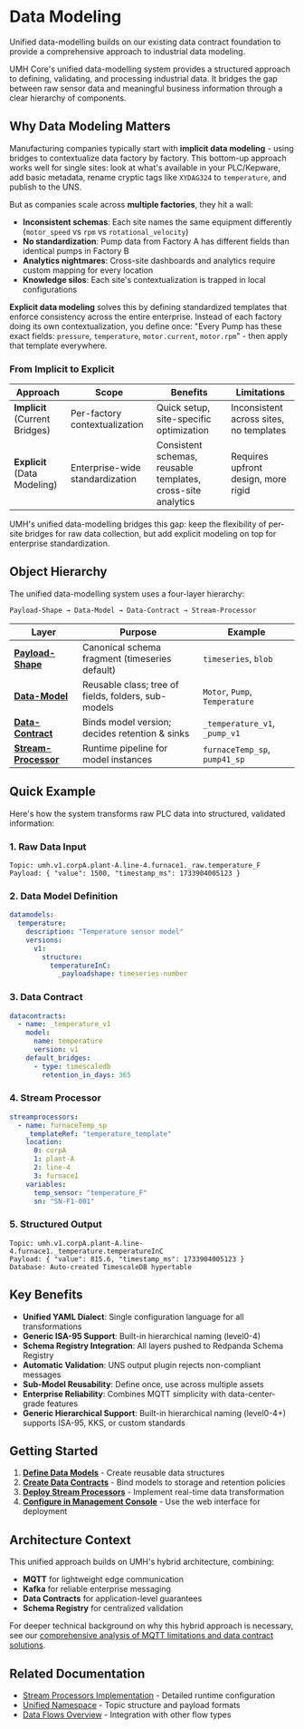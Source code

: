 # Data Modeling

Unified data-modelling builds on our existing data contract foundation to provide a comprehensive approach to industrial data modeling.

UMH Core's unified data-modelling system provides a structured approach to defining, validating, and processing industrial data. It bridges the gap between raw sensor data and meaningful business information through a clear hierarchy of components.

## Why Data Modeling Matters

Manufacturing companies typically start with **implicit data modeling** - using bridges to contextualize data factory by factory. This bottom-up approach works well for single sites: look at what's available in your PLC/Kepware, add basic metadata, rename cryptic tags like `XYDAG324` to `temperature`, and publish to the UNS.

But as companies scale across **multiple factories**, they hit a wall:

- **Inconsistent schemas**: Each site names the same equipment differently (`motor_speed` vs `rpm` vs `rotational_velocity`)
- **No standardization**: Pump data from Factory A has different fields than identical pumps in Factory B
- **Analytics nightmares**: Cross-site dashboards and analytics require custom mapping for every location
- **Knowledge silos**: Each site's contextualization is trapped in local configurations

**Explicit data modeling** solves this by defining standardized templates that enforce consistency across the entire enterprise. Instead of each factory doing its own contextualization, you define once: "Every Pump has these exact fields: `pressure`, `temperature`, `motor.current`, `motor.rpm`" - then apply that template everywhere.

### From Implicit to Explicit

| Approach | Scope | Benefits | Limitations |
|----------|--------|----------|-------------|
| **Implicit** (Current Bridges) | Per-factory contextualization | Quick setup, site-specific optimization | Inconsistent across sites, no templates |
| **Explicit** (Data Modeling) | Enterprise-wide standardization | Consistent schemas, reusable templates, cross-site analytics | Requires upfront design, more rigid |

UMH's unified data-modelling bridges this gap: keep the flexibility of per-site bridges for raw data collection, but add explicit modeling on top for enterprise standardization.

## Object Hierarchy

The unified data-modelling system uses a four-layer hierarchy:

```
Payload-Shape → Data-Model → Data-Contract → Stream-Processor
```

| Layer | Purpose | Example |
|-------|---------|---------|
| **[Payload-Shape](payload-shapes.md)** | Canonical schema fragment (timeseries default) | `timeseries`, `blob` |
| **[Data-Model](data-models.md)** | Reusable class; tree of fields, folders, sub-models | `Motor`, `Pump`, `Temperature` |
| **[Data-Contract](data-contracts.md)** | Binds model version; decides retention & sinks | `_temperature_v1`, `_pump_v1` |
| **[Stream-Processor](stream-processors.md)** | Runtime pipeline for model instances | `furnaceTemp_sp`, `pump41_sp` |

## Quick Example

Here's how the system transforms raw PLC data into structured, validated information:

### 1. Raw Data Input
```
Topic: umh.v1.corpA.plant-A.line-4.furnace1._raw.temperature_F
Payload: { "value": 1500, "timestamp_ms": 1733904005123 }
```

### 2. Data Model Definition
```yaml
datamodels:
  temperature:
    description: "Temperature sensor model"
    versions:
      v1:
        structure:
          temperatureInC:
            _payloadshape: timeseries-number
```

### 3. Data Contract
```yaml
datacontracts:
  - name: _temperature_v1
    model:
      name: temperature
      version: v1
    default_bridges:
      - type: timescaledb
        retention_in_days: 365
```

### 4. Stream Processor
```yaml
streamprocessors:
  - name: furnaceTemp_sp
    _templateRef: "temperature_template"
    location:
      0: corpA
      1: plant-A
      2: line-4
      3: furnace1
    variables:
      temp_sensor: "temperature_F"
      sn: "SN-F1-001"
```

### 5. Structured Output
```
Topic: umh.v1.corpA.plant-A.line-4.furnace1._temperature.temperatureInC
Payload: { "value": 815.6, "timestamp_ms": 1733904005123 }
Database: Auto-created TimescaleDB hypertable
```

## Key Benefits

- **Unified YAML Dialect**: Single configuration language for all transformations
- **Generic ISA-95 Support**: Built-in hierarchical naming (level0-4)
- **Schema Registry Integration**: All layers pushed to Redpanda Schema Registry
- **Automatic Validation**: UNS output plugin rejects non-compliant messages
- **Sub-Model Reusability**: Define once, use across multiple assets
- **Enterprise Reliability**: Combines MQTT simplicity with data-center-grade features
- **Generic Hierarchical Support**: Built-in hierarchical naming (level0-4+) supports ISA-95, KKS, or custom standards

## Getting Started

1. **[Define Data Models](data-models.md)** - Create reusable data structures
2. **[Create Data Contracts](data-contracts.md)** - Bind models to storage and retention policies  
3. **[Deploy Stream Processors](stream-processors.md)** - Implement real-time data transformation
4. **[Configure in Management Console](../data-flows/stream-processor-upcoming.md#management-console)** - Use the web interface for deployment

## Architecture Context

This unified approach builds on UMH's hybrid architecture, combining:

- **MQTT** for lightweight edge communication
- **Kafka** for reliable enterprise messaging  
- **Data Contracts** for application-level guarantees
- **Schema Registry** for centralized validation

For deeper technical background on why this hybrid approach is necessary, see our [comprehensive analysis of MQTT limitations and data contract solutions](https://learn.umh.app/blog/what-is-mqtt-why-most-mqtt-explanations-suck-and-our-attempt-to-fix-them/).

## Related Documentation

- [Stream Processors Implementation](../data-flows/stream-processor-upcoming.md) - Detailed runtime configuration
- [Unified Namespace](../unified-namespace/README.md) - Topic structure and payload formats
- [Data Flows Overview](../data-flows/README.md) - Integration with other flow types 
